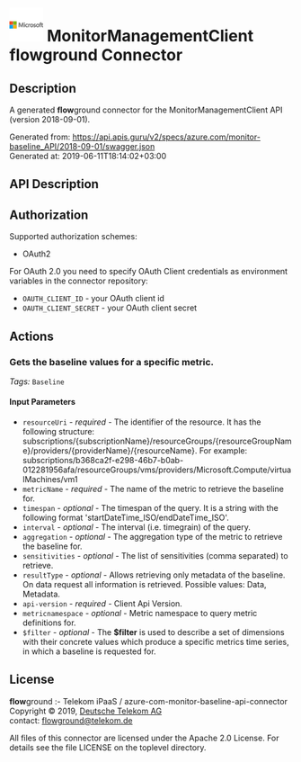 # ![LOGO](logo.png) MonitorManagementClient **flow**ground Connector

## Description

A generated **flow**ground connector for the MonitorManagementClient API (version 2018-09-01).

Generated from: https://api.apis.guru/v2/specs/azure.com/monitor-baseline_API/2018-09-01/swagger.json<br/>
Generated at: 2019-06-11T18:14:02+03:00

## API Description



## Authorization

Supported authorization schemes:
- OAuth2

For OAuth 2.0 you need to specify OAuth Client credentials as environment variables in the connector repository:
* `OAUTH_CLIENT_ID` - your OAuth client id
* `OAUTH_CLIENT_SECRET` - your OAuth client secret

## Actions

### **Gets the baseline values for a specific metric**.

*Tags:* `Baseline`

#### Input Parameters
* `resourceUri` - _required_ - The identifier of the resource. It has the following structure: subscriptions/{subscriptionName}/resourceGroups/{resourceGroupName}/providers/{providerName}/{resourceName}. For example: subscriptions/b368ca2f-e298-46b7-b0ab-012281956afa/resourceGroups/vms/providers/Microsoft.Compute/virtualMachines/vm1
* `metricName` - _required_ - The name of the metric to retrieve the baseline for.
* `timespan` - _optional_ - The timespan of the query. It is a string with the following format 'startDateTime_ISO/endDateTime_ISO'.
* `interval` - _optional_ - The interval (i.e. timegrain) of the query.
* `aggregation` - _optional_ - The aggregation type of the metric to retrieve the baseline for.
* `sensitivities` - _optional_ - The list of sensitivities (comma separated) to retrieve.
* `resultType` - _optional_ - Allows retrieving only metadata of the baseline. On data request all information is retrieved.
    Possible values: Data, Metadata.
* `api-version` - _required_ - Client Api Version.
* `metricnamespace` - _optional_ - Metric namespace to query metric definitions for.
* `$filter` - _optional_ - The **$filter** is used to describe a set of dimensions with their concrete values which produce a specific metrics time series, in which a baseline is requested for.

## License

**flow**ground :- Telekom iPaaS / azure-com-monitor-baseline-api-connector<br/>
Copyright © 2019, [Deutsche Telekom AG](https://www.telekom.de)<br/>
contact: flowground@telekom.de

All files of this connector are licensed under the Apache 2.0 License. For details
see the file LICENSE on the toplevel directory.

